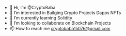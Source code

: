 - 👋 Hi, I’m @CryptoBaba
- 👀 I’m interested in Builging Crypto Projects Dapps NFTs
- 🌱 I’m currently learning Solidity
- 💞️ I’m looking to collaborate on Blockchain Projects
- 📫 How to reach me cryptobaba15076@gmail.com

<!---
CryptoBaba1/CryptoBaba1 is a ✨ special ✨ repository because its `README.md` (this file) appears on your GitHub profile.
You can click the Preview link to take a look at your changes.
--->
